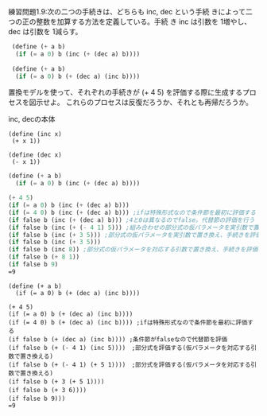 練習問題1.9:次の⼆つの⼿続きは、どちらも inc, dec という⼿続  きによって⼆つの正の整数を加算する⽅法を定義している。⼿続  き inc は引数を 1増やし、 dec は引数を 1減らす。 

```scheme
 (define (+ a b)  
  (if (= a 0) b (inc (+ (dec a) b))))  
 
 (define (+ a b)  
  (if (= a 0) b (+ (dec a) (inc b))))  
```
 置換モデルを使って、それぞれの⼿続きが (+ 4 5) を評価する際に⽣成するプロセスを図⽰せよ。
 これらのプロセスは反復だろうか、それとも再帰だろうか。 

inc, decの本体
```schema
(define (inc x)
 (+ x 1))

(define (dec x)
 (- x 1))
```

```scheme
(define (+ a b)  
  (if (= a 0) b (inc (+ (dec a) b))))   

(+ 4 5)
(if (= a 0) b (inc (+ (dec a) b)))
(if (= 4 0) b (inc (+ (dec a) b))) ;ifは特殊形式なので条件節を最初に評価する
(if false b (inc (+ (dec a) b))) ;4と0は異なるのでfalse。代替節の評価を行う
(if false b (inc (+ (- 4 1) 5))) ;組み合わせの部分式の仮パラメータを実引数で置き換え、手続きを評価する
(if false b (inc (+ 3 5))) ;部分式の仮パラメータを実引数で置き換え、手続きを評価する
(if false b (inc (+ 3 5))) 
(if false b (inc 8)) ;部分式の仮パラメータを対応する引数で置き換え、手続きを評価する
(if false b (+ 8 1))
(if false b 9)
=9
```

```schema
(define (+ a b)  
  (if (= a 0) b (+ (dec a) (inc b)))) 

(+ 4 5)
(if (= a 0) b (+ (dec a) (inc b))))
(if (= 4 0) b (+ (dec a) (inc b)))) ;ifは特殊形式なので条件節を最初に評価する
(if false b (+ (dec a) (inc b)))) ;条件節がfalseなので代替節を評価
(if false b (+ (- 4 1) (inc 5))))　;部分式を評価する(仮パラメータを対応する引数で置き換える)
(if false b (+ (- 4 1) (+ 5 1))))　;部分式を評価する(仮パラメータを対応する引数で置き換える)
(if false b (+ 3 (+ 5 1))))　
(if false b (+ 3 6))))　
(if false b 9)))　
=9

```